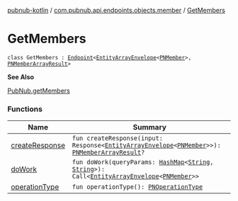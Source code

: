 [pubnub-kotlin](../../index.md) / [com.pubnub.api.endpoints.objects.member](../index.md) / [GetMembers](./index.md)

# GetMembers

`class GetMembers : `[`Endpoint`](../../com.pubnub.api/-endpoint/index.md)`<`[`EntityArrayEnvelope`](../../com.pubnub.api.models.server.objects_api/-entity-array-envelope/index.md)`<`[`PNMember`](../../com.pubnub.api.models.consumer.objects.member/-p-n-member/index.md)`>, `[`PNMemberArrayResult`](../../com.pubnub.api.models.consumer.objects.member/-p-n-member-array-result/index.md)`>`

**See Also**

[PubNub.getMembers](#)

### Functions

| Name | Summary |
|---|---|
| [createResponse](create-response.md) | `fun createResponse(input: Response<`[`EntityArrayEnvelope`](../../com.pubnub.api.models.server.objects_api/-entity-array-envelope/index.md)`<`[`PNMember`](../../com.pubnub.api.models.consumer.objects.member/-p-n-member/index.md)`>>): `[`PNMemberArrayResult`](../../com.pubnub.api.models.consumer.objects.member/-p-n-member-array-result/index.md)`?` |
| [doWork](do-work.md) | `fun doWork(queryParams: `[`HashMap`](https://docs.oracle.com/javase/6/docs/api/java/util/HashMap.html)`<`[`String`](https://kotlinlang.org/api/latest/jvm/stdlib/kotlin/-string/index.html)`, `[`String`](https://kotlinlang.org/api/latest/jvm/stdlib/kotlin/-string/index.html)`>): Call<`[`EntityArrayEnvelope`](../../com.pubnub.api.models.server.objects_api/-entity-array-envelope/index.md)`<`[`PNMember`](../../com.pubnub.api.models.consumer.objects.member/-p-n-member/index.md)`>>` |
| [operationType](operation-type.md) | `fun operationType(): `[`PNOperationType`](../../com.pubnub.api.enums/-p-n-operation-type/index.md) |
